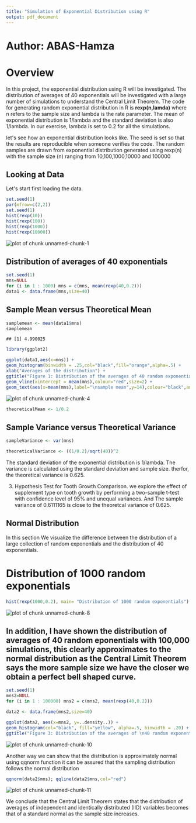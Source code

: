 ```yaml
---
title: "Simulation of Exponential Distribution using R"
output: pdf_document
---
```



       
#                                         **Author: ABAS-Hamza**
                                     
                                     
      
      
      
      
      
      
      
      
      
                                     

# Overview

In this project, the exponential distribution using R will be investigated. The distribution of averages of 40 exponentials will be investigated with a large number of simulations to understand the Central Limit Theorem. The code for generating random exponential distribution in R is **rexp(n,lamda)** where n refers to the sample size and lambda is the rate parameter. The mean of exponential distribution is 1/lambda and the standard deviation is also 1/lambda. In our exercise, lambda is set to 0.2 for all the simulations.

let's see how an exponential distribution looks like. The seed is set so that the results are reproducible when someone verifies the code. The random samples are drawn from exponential distribution generated using rexp(n) with the sample size (n) ranging from 10,100,1000,10000 and 100000

## Looking at Data
Let's start first loading the data.


```r
set.seed(1)
par(mfrow=c(2,2))
set.seed(1)
hist(rexp(10))
hist(rexp(100))
hist(rexp(1000))
hist(rexp(10000))
```

![plot of chunk unnamed-chunk-1](figure/unnamed-chunk-1-1a.png)

## Distribution of averages of 40 exponentials




```r
set.seed(1)
mns=NULL
for (i in 1 : 1000) mns = c(mns, mean(rexp(40,0.2)))
data1 <- data.frame(mns,size=40)
```

## Sample Mean versus Theoretical Mean




```r
samplemean <- mean(data1$mns)
samplemean
```

```
## [1] 4.990025
```






```r
library(ggplot2)

ggplot(data1,aes(x=mns)) + 
geom_histogram(binwidth = .25,col="black",fill="orange",alpha=.5) +
xlab("Averages of the distribution") +
ggtitle("Figure 1: Distribution of the averages of 40 random exponentials (1000 simulations)")+
geom_vline(xintercept = mean(mns),colour="red",size=2) +
geom_text(aes(x=mean(mns),label="\nsample mean",y=14),colour="black",angle=90)
```

![plot of chunk unnamed-chunk-4](figure/unnamed-chunk-4-1b.png)





```r
theoreticalMean <- 1/0.2
```

## Sample Variance versus Theoretical Variance






```r
sampleVariance <- var(mns)
```





```r
theoreticalVariance <- ((1/0.2)/sqrt(40))^2
```

The standard deviation of the exponential distribution is 1/lambda. The variance is calculated using the standard deviation and sample size. therfor, the theoretical variance is 0.625.


3) Hypothesis Test for Tooth Growth Comparison. we explore the effect of supplement type on tooth growth by performing a two-sample t-test with confidence level of 95% and unequal variances. And The sample variance of 0.6111165 is close to the theoretcal variance of 0.625.


## Normal Distribution

 In this section We visualize the difference between the distribution of a large collection of random exponentials and the distribution of 40 exponentials.
 
 
# Distribution of 1000 random exponentials


```r
hist(rexp(1000,0.2), main= "Distribution of 1000 random exponentials")
```

![plot of chunk unnamed-chunk-8](figure/unnamed-chunk-8-1c.png)

## In addition, I have shown the distribution of averages of 40 random eponentials with 100,000 simulations, this clearly approximates to the normal distribution as the Central Limit Theorem says the more sample size we have the closer we obtain a perfect bell shaped curve.


```r
set.seed(1)
mns2=NULL
for (i in 1 : 100000) mns2 = c(mns2, mean(rexp(40,0.2)))

data2 <- data.frame(mns2,size=40)
```


```r
ggplot(data2, aes(x=mns2, y=..density..)) + 
geom_histogram(col="black", fill="yellow", alpha=.5, binwidth = .20) + geom_line(stat = "density") +
ggtitle("Figure 3: Distribution of the averages of \n40 random exponentials (100000 simulations)")
```

![plot of chunk unnamed-chunk-10](figure/unnamed-chunk-10-1d.png)

Another way we can show that the distribution is approximately normal using qqnorm function 
 it can be assured that the sampling distribution follows the normal distribution
 
 

```r
qqnorm(data2$mns); qqline(data2$mns,col="red")
```

![plot of chunk unnamed-chunk-11](figure/unnamed-chunk-11-1e.png)

We conclude that the Central Limit Theorem  states that the distribution of averages of independent and identically distributed (IID) variables becomes that of a standard normal as the sample size increases.
